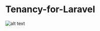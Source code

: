 # Tenancy-for-Laravel

![alt text]([[http://url/to/img.png](https://github.com/merveyldrm1999/Tenancy-for-Laravel/blob/main/ReadMe.png?raw=true)https://github.com/merveyldrm1999/Tenancy-for-Laravel/blob/main/ReadMe.png?raw=true](https://raw.githubusercontent.com/merveyldrm1999/Tenancy-for-Laravel/main/ReadMe.png?token=GHSAT0AAAAAACGJWG3UCIC7USKHZYHMVP3EZH2JHPQ)https://raw.githubusercontent.com/merveyldrm1999/Tenancy-for-Laravel/main/ReadMe.png?token=GHSAT0AAAAAACGJWG3UCIC7USKHZYHMVP3EZH2JHPQ)
